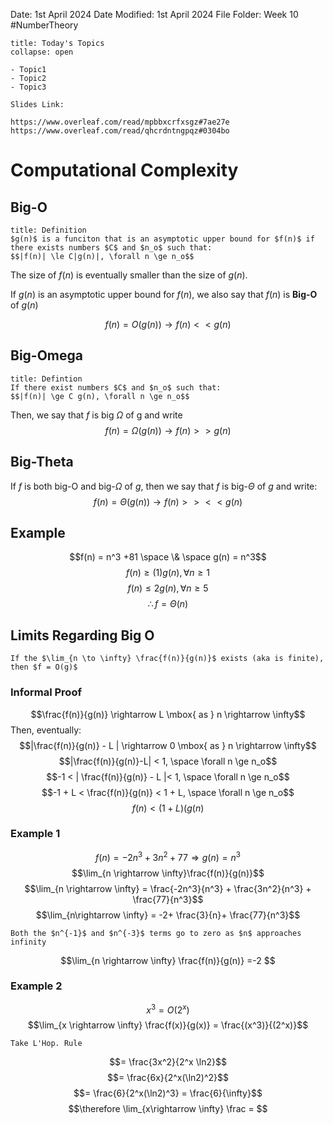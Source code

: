 Date: 1st April 2024
Date Modified: 1st April 2024
File Folder: Week 10
#NumberTheory

```ad-abstract
title: Today's Topics
collapse: open

- Topic1
- Topic2
- Topic3

```

```ad-important
Slides Link:

https://www.overleaf.com/read/mpbbxcrfxsgz#7ae27e
https://www.overleaf.com/read/qhcrdntngpqz#0304bo
```

# Computational Complexity

## Big-O

```ad-summary
title: Definition
$g(n)$ is a funciton that is an asymptotic upper bound for $f(n)$ if there exists numbers $C$ and $n_o$ such that:
$$|f(n)| \le C|g(n)|, \forall n \ge n_o$$
```

The size of $f(n)$ is eventually smaller than the size of $g(n)$.

If $g(n)$ is an asymptotic upper bound for $f(n)$, we also say that $f(n)$ is **Big-O** of $g(n)$

$$f(n) = O(g(n)) \rightarrow f(n) <<g(n)$$
## Big-Omega

```ad-summary
title: Defintion
If there exist numbers $C$ and $n_o$ such that:
$$|f(n)| \ge C g(n), \forall n \ge n_o$$
```

Then, we say that $f$ is big $\Omega$ of g and write 
$$f(n) = \Omega(g(n)) \rightarrow f(n) >> g(n)$$
## Big-Theta

If $f$ is both big-O and big-$\Omega$ of $g$, then we say that $f$ is big-$\Theta$ of $g$ and write: 
$$f(n) = \Theta(g(n))\rightarrow f(n) >><<g(n)$$


## Example

$$f(n) = n^3 +81 \space \& \space g(n) = n^3$$
$$f(n) \ge (1)g(n), \forall n \ge 1$$
$$f(n) \le 2g(n), \forall n \ge 5$$
$$\therefore f=\Theta(n)$$

## Limits Regarding Big O

```ad-important
If the $\lim_{n \to \infty} \frac{f(n)}{g(n)}$ exists (aka is finite), then $f = O(g)$
```

### Informal Proof

$$\frac{f(n)}{g(n)} \rightarrow L \mbox{ as } n \rightarrow \infty$$
Then, eventually:
$$|\frac{f(n)}{g(n)} - L | \rightarrow 0 \mbox{ as } n \rightarrow \infty$$
$$|\frac{f(n)}{g(n)}-L| < 1, \space \forall n \ge n_o$$
$$-1 < | \frac{f(n)}{g(n)} - L |< 1, \space \forall n \ge n_o$$
$$-1 + L < \frac{f(n)}{g(n)} < 1 + L, \space \forall n \ge n_o$$
$$f(n) < (1+L)(g(n)$$
### Example 1

$$f(n) = -2n^3 + 3n^2 + 77 \Rightarrow g(n) = n^3$$
$$\lim_{n \rightarrow \infty}\frac{f(n)}{g(n)}$$
$$\lim_{n \rightarrow \infty} = \frac{-2n^3}{n^3} + \frac{3n^2}{n^3} + \frac{77}{n^3}$$
$$\lim_{n\rightarrow \infty} = -2+ \frac{3}{n}+ \frac{77}{n^3}$$
```ad-note
Both the $n^{-1}$ and $n^{-3}$ terms go to zero as $n$ approaches infinity
```

$$\lim_{n \rightarrow \infty} \frac{f(n)}{g(n)} =-2 $$
### Example 2

$$x^3 = O(2^x)$$
$$\lim_{x \rightarrow \infty} \frac{f(x)}{g(x)} = \frac{(x^3)}{(2^x)}$$
```ad-important
Take L'Hop. Rule
```

$$= \frac{3x^2}{2^x \ln2}$$
$$= \frac{6x}{2^x(\ln2)^2}$$
$$= \frac{6}{2^x(\ln2)^3} = \frac{6}{\infty}$$
$$\therefore \lim_{x\rightarrow \infty} \frac = $$
